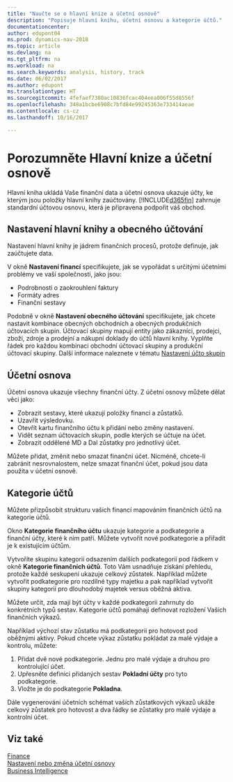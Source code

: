 ```yaml
---
title: "Naučte se o hlavní knize a účetní osnově"
description: "Popisuje hlavní knihu, účetní osnovu a kategorie účtů."
documentationcenter: 
author: edupont04
ms.prod: dynamics-nav-2018
ms.topic: article
ms.devlang: na
ms.tgt_pltfrm: na
ms.workload: na
ms.search.keywords: analysis, history, track
ms.date: 06/02/2017
ms.author: edupont
ms.translationtype: HT
ms.sourcegitcommit: 4fefaef7380ac10836fcac404eea006f55d8556f
ms.openlocfilehash: 348a1bcbe6908c7bfd84e99245363e733414aeae
ms.contentlocale: cs-cz
ms.lasthandoff: 10/16/2017

---
```

# <a name="understanding-the-general-ledger-and-the-coa"></a>Porozumněte Hlavní knize a účetní osnově
Hlavní kniha ukládá Vaše finanční data a účetní osnova ukazuje účty, ke kterým jsou položky hlavní knihy zaúčtovány. [!INCLUDE[d365fin](includes/d365fin_md.md)] zahrnuje standardní účtovou osnovu, která je připravena podpořit váš obchod.

## <a name="general-ledger-setup-and-general-posting-setup"></a>Nastavení hlavní knihy a obecného účtování
Nastavení hlavní knihy je jádrem finančních procesů, protože definuje, jak zaúčtujete data.  

V okně **Nastavení financí** specifikujete, jak se vypořádat s určitými účetními problémy ve vaší společnosti, jako jsou:  

* Podrobnosti o zaokrouhlení faktury  
* Formáty adres  
* Finanční sestavy  

Podobně v okně **Nastavení obecného účtování** specifikujete, jak chcete nastavit kombinace obecných obchodních a obecných produkčních účtovacích skupin. Účtovací skupiny mapují entity jako zákazníci, prodejci, zboží, zdroje a prodejní a nákupní doklady do účtů hlavní knihy. Vyplňte řádek pro každou kombinaci obchodní účtovací skupiny a produkční účtovací skupiny. Další informace naleznete v tématu [Nastavení účto skupin](finance-posting-groups.md)  

## <a name="the-chart-of-accounts"></a>Účetní osnova
Účetní osnova ukazuje všechny finanční účty. Z účetní osnovy můžete dělat věci jako:  

* Zobrazit sestavy, které ukazují položky financí a zůstatků.  
* Uzavřít výsledovku.  
* Otevřít kartu finančního účtu k přidání nebo změny nastavení.  
* Vidět seznam účtovacích skupin, podle kterých se účtuje na účet.
* Zobrazit oddělené MD a Dal zůstatky pro jednotlivý účet.  

Můžete přidat, změnit nebo smazat finanční účet. Nicméně, chcete-li zabránit nesrovnalostem, nelze smazat finanční účet, pokud jsou data použita v účetní osnově.  

## <a name="account-categories"></a>Kategorie účtů
Můžete přizpůsobit strukturu vašich financí mapováním finančních účtů na kategorie účtů.  

Okno **Kategorie finančního účtu** ukazuje kategorie a podkategorie a finanční účty, které k nim patří. Můžete vytvořit nové podkategorie a přiřadit je k existujícím účtům.  

Vytvoříte skupinu kategorií odsazením dalších podkategorií pod řádkem v okně **Kategorie finančních účtů**. Toto Vám usnadňuje získání přehledu, protože každé seskupení ukazuje celkový zůstatek. Například můžete vytvořit podkategorie pro rozdílné typy majetku a pak například vytvořit skupiny kategorií pro dlouhodobý majetek versus oběžná aktiva.  

Můžete určit, zda mají být účty v každé podkategorii zahrnuty do konkrétních typů sestav. Kategorie účtů pomáhají definovat rozložení Vašich finančních výkazů.  

Například výchozí stav zůstatku má podkategorii pro hotovost pod oběžnými aktivy. Pokud chcete výkaz zůstatku pokládat za malé výdaje a kontrolu, můžete:  

1. Přidat dvě nové podkategorie. Jednu pro malé výdaje a druhou pro kontrolující účet.  
2. Upřesněte definici přidaných sestav **Pokladní účty** pro tyto podkategorie.  
3. Vložte je do podkategorie **Pokladna**.  

Dále vygenerování účetních schémat vašich zůstatkových výkazů ukáže celkový zůstatek pro hotovost a dva řádky se zůstatky pro malé výdaje a kontrolní účet.  

## <a name="see-also"></a>Viz také
[Finance](finance.md)  
[Nastavení nebo změna účetní osnovy](finance-setup-chart-accounts.md)  
[Business Intelligence](bi.md)  

